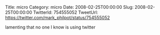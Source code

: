 Title: micro
Category: micro
Date: 2008-02-25T00:00:00
Slug: 2008-02-25T00:00:00
TwitterId: 754555052
TweetUrl: https://twitter.com/mark_philpot/status/754555052

lamenting that no one I know is using twitter